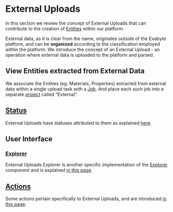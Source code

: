 # External Uploads

In this section we review the concept of External Uploads that can contribute to the creation of [Entities](../entities-general/overview.md) within our platform.

External data, as it is clear from the name, originates outside of the Exabyte platform, and can be **organized** according to the classification employed within the platform. We introduce the concept of an External Upload - an operation where external data is uploaded to the platform and parsed.

## View Entities extracted from External Data

We associate the Entities (eg. Materials, Properties) extracted from external data within a single upload task with a [Job](../jobs/overview.md). And place each such job into a separate [project](../jobs/projects.md#external-project) called "External".

## [Status](status.md)

External Uploads have statuses attributed to them as explained [here](status.md).

## User Interface

### [Explorer](ui/explorer.md)

External Uploads Explorer is another specific implementation of the [Explorer](../entities-general/ui/explorer.md) component and is explained [in this page](ui/explorer.md). 

## [Actions](actions/overview.md)

Some actions pertain specifically to External Uploads, and are introduced [in this page](actions/overview.md).

